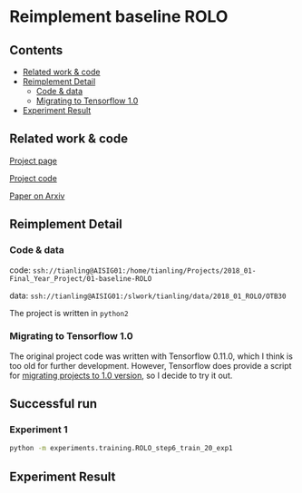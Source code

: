 # Reimplement baseline ROLO


## Contents
- [Related work & code](#related-work--code)
- [Reimplement Detail](#reimplement-detail)
    - [Code & data](#code--data)
    - [Migrating to Tensorflow 1.0](#migrating-to-tensorflow-10)
- [Experiment Result](#experiment-result)


## Related work & code

[Project page](http://guanghan.info/projects/ROLO/)

[Project code](https://github.com/Guanghan/ROLO)

[Paper on Arxiv](https://arxiv.org/pdf/1607.05781.pdf)


## Reimplement Detail
### Code & data
code: `ssh://tianling@AISIG01:/home/tianling/Projects/2018_01-Final_Year_Project/01-baseline-ROLO`

data: `ssh://tianling@AISIG01:/slwork/tianling/data/2018_01_ROLO/OTB30`

The project is written in `python2`
### Migrating to Tensorflow 1.0
The original project code was written with Tensorflow 0.11.0, which I think is too old for further development. However, Tensorflow does provide a script for [migrating projects to 1.0 version](https://www.tensorflow.org/install/migration), so I decide to try it out.


## Successful run
### Experiment 1
```bash
python -m experiments.training.ROLO_step6_train_20_exp1
```

## Experiment Result
